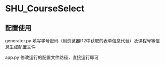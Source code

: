 # SHU_CourseSelect

## 配置使用

generator.py 填写学号密码（用浏览器f12中获取的表单信息代替）及课程号等信息生成配置文件

app.py 修改运行的配置文件路径，直接运行即可

